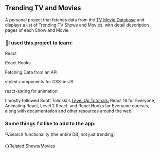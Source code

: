 ## Trending TV and Movies
A personal project that fetches data from the [TV Movie Database](https://www.themoviedb.org/documentation/api?language=en-US) and displays a list of Trending TV Shows and Movies, with detail description pages of each Show and Movie.

### 🍎I used this project to learn:
React

React Hooks

Fetching Data from an API

styled-components for CSS-in-JS

react-spring for animation

I mostly followed Scott Tolinski's [Level Up Tutorials:](https://www.leveluptutorials.com/) 
React 16 for Everyone, Animating React, Level 2 React, and React Hooks for Everyone courses, along with documentation and other resources around the web.

### Some things I'd like to add to the app:
🔍Search functionality (the entire DB, not just trending)

📺Related Shows/Movies
